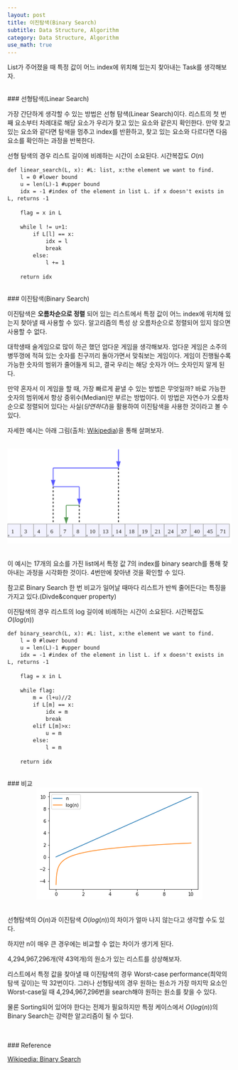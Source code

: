 ```yaml
---
layout: post
title: 이진탐색(Binary Search)
subtitle: Data Structure, Algorithm
category: Data Structure, Algorithm
use_math: true
---
```


List가 주어졌을 때 특정 값이 어느 index에 위치해 있는지 찾아내는 Task를 생각해보자.

<br>
### 선형탐색(Linear Search)

가장 간단하게 생각할 수 있는 방법은 선형 탐색(Linear Search)이다. 리스트의 첫 번째 요소부터 차례대로 해당 요소가 우리가 찾고 있는 요소와 같은지 확인한다. 만약 찾고 있는 요소와 같다면 탐색을 멈추고 index를 반환하고, 찾고 있는 요소와 다르다면 다음 요소를 확인하는 과정을 반복한다.

선형 탐색의 경우 리스트 길이에 비례하는 시간이 소요된다. 시간복잡도 $O(n)$


```
def linear_search(L, x): #L: list, x:the element we want to find.
    l = 0 #lower bound
    u = len(L)-1 #upper bound
    idx = -1 #index of the element in list L. if x doesn't exists in L, returns -1

    flag = x in L

    while l != u+1:
        if L[l] == x:
            idx = l
            break
        else:
            l += 1

    return idx
```

<br>
### 이진탐색(Binary Search)

이진탐색은 __오름차순으로 정렬__ 되어 있는 리스트에서 특정 값이 어느 index에 위치해 있는지 찾아낼 때 사용할 수 있다. 알고리즘의 특성 상 오름차순으로 정렬되어 있지 않으면 사용할 수 없다.

대학생때 술게임으로 많이 하곤 했던 업다운 게임을 생각해보자. 업다운 게임은 소주의 병뚜껑에 적혀 있는 숫자를 친구끼리 돌아가면서 맞춰보는 게임이다. 게임이 진행될수록 가능한 숫자의 범위가 줄어들게 되고, 결국 우리는 해당 숫자가 어느 숫자인지 알게 된다.

만약 혼자서 이 게임을 할 때, 가장 빠르게 끝낼 수 있는 방법은 무엇일까? 바로 가능한 숫자의 범위에서 항상 중위수(Median)만 부르는 방법이다. 이 방법은 자연수가 오름차순으로 정렬되어 있다는 사실(_당연하다_)을 활용하여 이진탐색을 사용한 것이라고 볼 수 있다.

자세한 예시는 아래 그림(출처: [Wikipedia](https://en.wikipedia.org/wiki/Binary_search_algorithm))을 통해 살펴보자.

<br>

<center><img src = '/post_img/191117/image2.png'/></center>

<br>

이 예시는 17개의 요소를 가진 list에서 특정 값 7의 index를 binary search를 통해 찾아내는 과정을 시각화한 것이다. 4번만에 찾아낸 것을 확인할 수 있다.

참고로 Binary Search 한 번 비교가 일어날 때마다 리스트가 반씩 줄어든다는 특징을 가지고 있다.(Divde&conquer property)

이진탐색의 경우 리스트의 log 길이에 비례하는 시간이 소요된다. 시간복잡도 $O(log(n))$

```
def binary_search(L, x): #L: list, x:the element we want to find.
    l = 0 #lower bound
    u = len(L)-1 #upper bound
    idx = -1 #index of the element in list L. if x doesn't exists in L, returns -1

    flag = x in L

    while flag:
        m = (l+u)//2
        if L[m] == x:
            idx = m
            break
        elif L[m]>x:
            u = m
        else:
            l = m

    return idx
```

<br>
### 비교

<br>

<center><img src = '/post_img/191117/image3.png'/></center>

<br>


선형탐색의 $O(n)$과 이진탐색 $O(log(n))$의 차이가 얼마 나지 않는다고 생각할 수도 있다.

하지만 n이 매우 큰 경우에는 비교할 수 없는 차이가 생기게 된다.

4,294,967,296개(약 43억개)의 원소가 있는 리스트를 상상해보자.

리스트에서 특정 값을 찾아낼 때 이진탐색의 경우 Worst-case performance(최악의 탐색 깊이)는 딱 32번이다. 그러나 선형탐색의 경우 원하는 원소가 가장 마지막 요소인 Worst-case일 때 4,294,967,296번을 search해야 원하는 원소를 찾을 수 있다.

물론 Sorting되어 있어야 한다는 전제가 필요하지만 특정 케이스에서 $O(log(n))$의 Binary Search는 강력한 알고리즘이 될 수 있다.


<br>
<br>
### Reference

[Wikipedia: Binary Search](https://en.wikipedia.org/wiki/Binary_search_algorithm)
<br>
<br>
